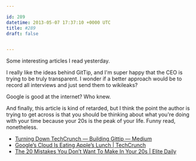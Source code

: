 ```yaml
---

id: 289
datetime: 2013-05-07 17:37:10 +0000 UTC
title: #289
draft: false


---
```


Some interesting articles I read yesterday. 

I really like the ideas behind GitTip, and I'm super happy that the CEO is trying to be truly transparent. I wonder if a better approach would be to record all interviews and just send them to wikileaks? 

Google is good at the internet? Who knew.

And finally, this article is kind of retarded, but I think the point the author is trying to get across is that you should be thinking about what you're doing with your time because your 20s is the peak of your life. Funny read, nonetheless.  

 
 * [Turning Down TechCrunch — Building Gittip — Medium](https://medium.com/building-gittip/5886749a4ded)
 * [Google’s Cloud Is Eating Apple’s Lunch | TechCrunch](http://techcrunch.com/2013/05/04/googles-cloud-is-eating-apples-lunch/)
 * [The 20 Mistakes You Don’t Want To Make In Your 20s | Elite Daily](http://elitedaily.com/life/the-20-mistakes-you-dont-want-to-make-in-your-20s/)


